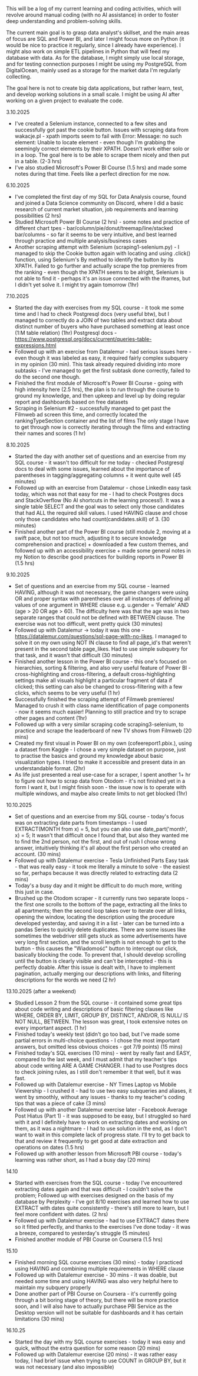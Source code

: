 This will be a log of my current learning and coding activities, which will revolve around manual coding (with no AI assistance) in order to foster deep understanding and problem-solving skills.

The current main goal is to grasp data analyst's skillset, and the main areas of focus are SQL and Power BI, and later I might focus more on Python (it would be nice to practice it regularly, since I already have experience).
I might also work on simple ETL pipelines in Python that will feed my database with data.
As for the database, I might simply use local storage, and for testing connection purposes I might be using my PostgreSQL from DigitalOcean, mainly used as a storage for the market data I'm regularly collecting.

The goal here is not to create big data applications, but rather learn, test, and develop working solutions in a small scale.
I might be using AI after working on a given project to evaluate the code.

3.10.2025 
- I've created a Selenium instance, connected to a few sites and successfully got past the cookie button. Issues with scraping data from wakacje.pl - xpath imports seem to fail
 with Error: Message: no such element: Unable to locate element - even though I'm grabbing the seemingly correct elements by their XPATH. Doesn't work either solo or in a loop. The goal here
 is to be able to scrape them nicely and then put in a table. (2-3 hrs)
- I've also studied Microsoft's Power BI Course (1.5 hrs) and made some notes during that time. Feels like a perfect direction for me now.

6.10.2025
- I've completed the first day of my SQL for Data Analysis course, found and joined a Data Science community on Discord, where I did a basic research of current market situation, job requirements and learning possibilities (2 hrs)
- Studied Microsoft Power BI Course (2 hrs) - some notes and practice of different chart tpes - bar/column/pie/donut/treemap/line/stacked bar/columns - so far it seems to be very intuitive, and best learned through practice and multiple analysis/business cases
- Another scraping attempt with Selenium (scraping1-selenium.py) - I managed to skip the Cookie button again with locating and using .click() function, using Selenium's By method to identify the button by its XPATH. Failed to go further and actually scrape the top premieres from the ranking - even though the XPATH seems to be alright, Selenium is not able to find it - perhaps it's an issue connected with the iframes, but I didn't yet solve it. I might try again tomorrow (1hr)

7.10.2025
- Started the day with exercises from my SQL course - it took me some time and I had to check Postgresql docs (very useful btw), but I managed to correctly do a JOIN of two tables and extract data about distinct number of buyers who have purchased something at least once (1:M table relation) (1hr)
Postgresql docs - https://www.postgresql.org/docs/current/queries-table-expressions.html
- Followed up with an exercise from Datalemur - had serious issues here - even though it was labeled as easy, it required fairly complex subquery in my opinion (30 min). This task already required dividing into more subtasks - I've managed to get the first subtask done correctly, failed to do the second one though.
- Finished the first module of Microsoft's Power BI Course - going with high intensity here (2.5 hrs), the plan is to run through the course to ground my knowledge, and then upkeep and level up by doing regular report and dashboards based on free datasets
- Scraping in Selenium #2 - successfully managed to get past the Filmweb ad screen this time, and correctly located the rankingTypeSection container and the list of films  The only stage I have to get through now is correctly iterating through the films and extracting their names and scores (1 hr)

8.10.2025
- Started the day with another set of questions and an exercise from my SQL course - it wasn't too difficult for me today - checked Postgresql docs to deal with some issues, learned about the importance of parentheses in tagging/aggregating columns + it went quite well (45 minutes)
- Followed up with an exercise from Datalemur - chose LinkedIn easy task today, which was not that easy for me - I had to check Postgres docs and StackOverflow (No AI shortcuts in the learning process!). It was a single table SELECT and the goal was to select only those candidates that had ALL the required skill values. I used HAVING clause and chose only those candidates who had count(candidates.skill) of 3. (30 minutes)
- Finished another part of the Power BI course (still module 2, moving at a swift pace, but not too much, adjusting it to secure knowledge comprehension and practice) + downloaded a few custom themes, and followed up with an accessibility exercise + made some general notes in my Notion to describe good practices for building reports in Power BI (1.5 hrs)

9.10.2025
- Set of questions and an exercise from my SQL course - learned HAVING, although it was not necessary, the game changers were using OR and proper syntax with parentheses over all instances of defining all values of one argument in WHERE clause e.g. u.gender = 'Female' AND (age > 20 OR age > 60). The difficulty here was that the age was in two separate ranges that could not be defined with BETWEEN clause. The exercise was not too difficult, went pretty quick (30 minutes)
- Followed up with Datalemur -> today it was this one - https://datalemur.com/questions/sql-page-with-no-likes. I managed to solve it on my own using NOT IN clause to find all page_id's that weren't present in the second table page_likes. Had to use simple subquery for that task, and it wasn't that difficult (30 minutes)
- Finished another lesson in the Power BI course - this one's focused on hierarchies, sorting & filtering, and also very useful feature of Power BI - cross-highlighting and cross-filtering, a default cross-highlighting settings make all visuals highlight a particular fragment of data if clicked; this setting can also be changed to cross-filtering with a few clicks, which seems to be very useful (1 hr)
- Successfully finished the scraping attempt of Filmweb premieres! Managed to crush it with class name identification of page components - now it seems much easier! Planning to still practice and try to scrape other pages and content (1hr)
- Followed up with a very similar scraping code scraping3-selenium, to practice and scrape the leaderboard of new TV shows from Filmweb (20 mins)
- Created my first visual in Power BI on my own (cofeereport1.pbix.), using a dataset from Kaggle - I chose a very simple dataset on purpose, just to practise the basics and ground my knowledge about basic visualization types. I tried to make it accessible and present data in an understandable format. (2hr)
- As life just presented a real use-case for a scraper, I spent another 1+ hr to figure out how to scrap data from Otodom - it's not finished yet in a form I want it, but I might finish soon - the issue now is to operate with multiple windows, and maybe also create limits to not get blocked (1hr)

10.10.2025
- Set of questions and an exercise from my SQL course - today's focus was on extracting date parts from timestamps - I used EXTRACT(MONTH from x) = 5, but you can also use date_part('month', x) = 5; It wasn't that difficult once I found that, but also they wanted me to find the 2nd person, not the first, and out of rush I chose wrong answer, intuitively thinking it's all about the first person who created an account. (30 mins)
- Followed up with Datalemur exercise - Tesla Unfinished Parts Easy task - that was really easy - it took me literally a minute to solve - the easiest so far, perhaps because it was directly related to extracting data (2 mins)
- Today's a busy day and it might be difficult to do much more, writing this just in case.
- Brushed up the Otodom scraper - it currently runs two separate loops - the first one scrolls to the bottom of the page, extracting all the links to all apartments; then the second loop takes over to iterate over all links, opening the window, locating the description using the procedure developed yesterday, and saving it in a list - later can be turned into a pandas Series to quickly delete duplicates. There are some issues like sometimes the webdriver still gets stuck as some advertisements have very long first section, and the scroll length is not enough to get to the button - this causes the "Wiadomość" button to intercept our click, basically blocking the code. 
To prevent that, I should develop scrolling until the button is clearly visible and can't be intercepted - this is perfectly doable.
After this issue is dealt with, I have to implement pagination, actually merging our descriptions with links, and filtering descriptions for the words we need (2 hr)

13.10.2025 (after a weekend)
- Studied Lesson 2 from the SQL course - it contained some great tips about code writing and descriptions of basic filtering clauses like WHERE, ORDER BY, LIMIT, GROUP BY, DISTINCT, AND/OR, IS NULL/ IS NOT NULL, BETWEEN. The lesson was great, I took extensive notes on every important aspect. (1 hr)
- Finished today's weekly test (didn't go too bad, but I've made some partial errors in multi-choice questions - I chose the most important answers, but omitted less obvious choices - got 7/9 points) (15 mins)
- Finished today's SQL exercises (10 mins) - went by really fast and EASY, compared to the last week, and I must admit that my teacher's tips about code writing ARE A GAME CHANGER. I had to use Postgres docs to check joining rules, as I still don't remember it that well, but it was fast.
- Followed up with Datalemur exercise - NY Times Laptop vs Mobile Viewership - I crushed it - had to use two easy subqueries and aliases, it went by smoothly, without any issues - thanks to my teacher's coding tips that was a piece of cake (3 mins)
- Followed up with another Datalemur exercise later - Facebook Average Post Hiatus (Part 1) - it was supposed to be easy, but I struggled so hard with it and I definitely have to work on extracting dates and working on them, as it was a nightmare - I had to use solution in the end, as I don't want to wait in this complete lack of progress state. I'll try to get back to that and review it frequently to get good at date extraction and operations on dates (1.5 hrs)
- Followed up with another lesson from Microsoft PBI course - today's learning was rather short, as I had a busy day (20 mins)

14.10
- Started with exercises from the SQL course - today I've encountered extracting dates again and that was difficult - I couldn't solve the problem; Followed up with exercises designed on the basis of my database by Perplexity - I've got 8/10 exercises and learned how to use EXTRACT with dates quite consistently - there's still more to learn, but I feel more confident with dates. (2 hrs)
- Followed up with Datalemur exercise - had to use EXTRACT dates there so it fitted perfectly, and thanks to the exercises I've done today - it was a breeze, compared to yesterday's struggle (5 minutes)
- Finished another module of PBI Course on Coursera (1.5 hrs)

15.10
- Finished morning SQL course exercises (30 mins) - today I practiced using HAVING and combining multiple requirements in WHERE clause
- Followed up with Datalemur exercise - 30 mins - it was doable, but needed some time and using HAVING was also very helpful here to maintain my subquery properly
- Done another part of PBI Course on Coursera - it's currently going through a bit boring stage of theory, but there will be more practice soon, and I will also have to actually purchase PBI Service as the Desktop version will not be suitable for dashboards and it has certain limitations (30 mins)

16.10.25
- Started the day with my SQL course exercises - today it was easy and quick, without the extra question for some reason (20 mins) 
- Followed up with Datalemur exercise (20 mins) - it was rather easy today, I had brief issue when trying to use COUNT in GROUP BY, but it was not necessary (and also impossible)
